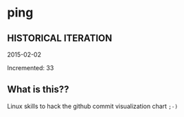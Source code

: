 # ping

## HISTORICAL ITERATION
2015-02-02

Incremented: 33

## What is this?? 
Linux skills to hack the github commit visualization chart `;-)`
